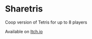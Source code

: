 # Sharetris
Coop version of Tetris for up to 8 players

Available on [Itch.io](https://penguinyee.itch.io/sharetris)
